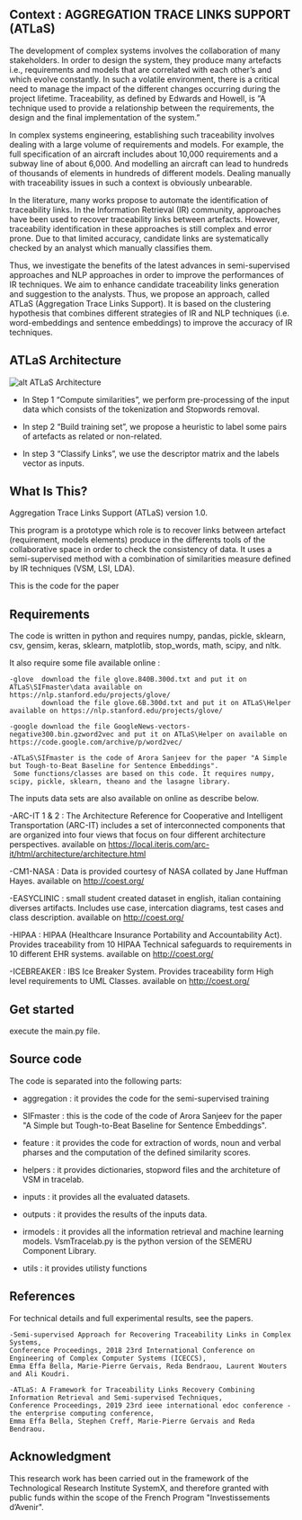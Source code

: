 Context : AGGREGATION TRACE LINKS SUPPORT (ATLaS)
--------
The development of complex systems involves the collaboration of many stakeholders. In order to design the system, they produce many artefacts i.e., requirements and models that are correlated with each other’s and which evolve constantly. In such a volatile environment, there is a critical need to manage the impact of the different changes occurring during the project lifetime. Traceability, as defined by Edwards and Howell, is “A technique used to provide a relationship between the requirements, the design and the final implementation of the system.”

In complex systems engineering, establishing such traceability involves dealing with a large volume of requirements and models. For example, the full specification of an aircraft includes about 10,000 requirements and a subway line of about 6,000. And modelling an aircraft can lead to hundreds of thousands of elements in hundreds of different models. Dealing manually with traceability issues in such a context is obviously unbearable.

In the literature, many works propose to automate the identification of traceability links. In the Information Retrieval (IR) community, approaches have been used to recover traceability links between artefacts. However, traceability identification in these approaches is still complex and error prone.  Due to that limited accuracy, candidate links are systematically checked by an analyst which manually classifies them.

Thus, we investigate the benefits of the latest advances in semi-supervised approaches and NLP approaches in order to improve the performances of IR techniques. We aim to enhance candidate traceability links generation and suggestion to the analysts. Thus, we propose an approach, called ATLaS (Aggregation Trace Links Support). It is based on the clustering hypothesis that combines different strategies of IR and NLP techniques (i.e. word-embeddings and sentence embeddings) to improve the accuracy of IR techniques.


ATLaS  Architecture
------------------

![alt ATLaS Architecture](https://github.com/eleffa/ATLaS/master/image1.png?raw=true)

- In Step 1 “Compute similarities”, we perform pre-processing of the input data which consists of the tokenization and Stopwords removal.

- In step 2 “Build training set”, we propose a heuristic to label some pairs of artefacts as related or non-related. 		

- In step 3 “Classify Links”, we use the descriptor matrix and the labels vector as inputs.



What Is This?
-------------
Aggregation Trace Links Support (ATLaS) version 1.0.

This program is a prototype which role is to recover links between artefact (requirement, models elements) produce in the differents tools
of the collaborative space in order to check the consistency of data. It uses a semi-supervised method with a combination of similarities 
measure defined by IR techniques (VSM, LSI, LDA).

This is the code for the paper 

Requirements
------------
The code is written in python and requires numpy, pandas, pickle, sklearn, csv, gensim, keras, sklearn, matplotlib, stop_words,
										   math, scipy, and nltk. 


It also require some file available online :

	-glove  download the file glove.840B.300d.txt and put it on ATLaS\SIFmaster\data available on https://nlp.stanford.edu/projects/glove/
		    download the file glove.6B.300d.txt and put it on ATLaS\Helper  available on https://nlp.stanford.edu/projects/glove/
		
	-google download the file GoogleNews-vectors-negative300.bin.gzword2vec and put it on ATLaS\Helper on available on https://code.google.com/archive/p/word2vec/

	-ATLaS\SIFmaster is the code of Arora Sanjeev for the paper "A Simple but Tough-to-Beat Baseline for Sentence Embeddings".
	 Some functions/classes are based on this code. It requires numpy, scipy, pickle, sklearn, theano and the lasagne library. 

The inputs data sets are also available on online as describe below.

-ARC-IT 1 & 2 : The Architecture Reference for Cooperative and Intelligent Transportation (ARC-IT) includes a set 
of interconnected components that are organized into four views that focus on four different architecture perspectives. 
available on https://local.iteris.com/arc-it/html/architecture/architecture.html

-CM1-NASA : Data is provided courtesy of NASA collated by Jane Huffman Hayes. available on http://coest.org/

-EASYCLINIC : small student created dataset in english, italian containing diverses artifacts. Includes use case, intercation diagrams, 
test cases and class description. available on http://coest.org/
  
-HIPAA : HIPAA (Healthcare Insurance Portability and Accountability Act). Provides traceability from 10 HIPAA Technical safeguards 
to requirements in 10 different EHR systems. available on http://coest.org/

-ICEBREAKER : IBS  Ice Breaker System. Provides traceability form High level requirements to UML Classes. available on http://coest.org/
 

Get started
------------
execute the main.py file.


Source code
-----------
The code is separated into the following parts:

- aggregation : it provides the code for the semi-supervised training

- SIFmaster : this is the code of the code of Arora Sanjeev for the paper "A Simple but Tough-to-Beat Baseline for Sentence Embeddings".

- feature : it provides the code for extraction of words, noun and verbal pharses and the computation of the defined similarity scores.

- helpers : it provides dictionaries, stopword files and the architeture of VSM in tracelab.

- inputs : it provides all the evaluated datasets.

- outputs : it provides the results of the inputs data. 

- irmodels : it provides all the information retrieval and machine learning models. VsmTracelab.py is the python version of the SEMERU Component Library.

- utils : it provides utilisty functions

References
----------
For technical details and full experimental results, see the papers.

	-Semi-supervised Approach for Recovering Traceability Links in Complex Systems, 
	Conference Proceedings, 2018 23rd International Conference on Engineering of Complex Computer Systems (ICECCS), 
	Emma Effa Bella, Marie-Pierre Gervais, Reda Bendraou, Laurent Wouters and Ali Koudri.

	-ATLaS: A Framework for Traceability Links Recovery Combining Information Retrieval and Semi-supervised Techniques, 
	Conference Proceedings, 2019 23rd ieee international edoc conference - the enterprise computing conference, 
	Emma Effa Bella, Stephen Creff, Marie-Pierre Gervais and Reda Bendraou.

Acknowledgment
--------------
This research work has been carried out in the framework of the  Technological  Research Institute  SystemX,
and therefore granted with public funds within the scope of the French Program "Investissements d’Avenir".
